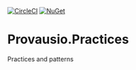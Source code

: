 [![CircleCI](https://circleci.com/gh/jstafford5380/Provausio.Practices/tree/master.svg?style=svg)](https://circleci.com/gh/jstafford5380/Provausio.Practices/tree/master) [![NuGet](https://img.shields.io/badge/NuGet-Provausio.Practices-green.svg)](https://www.nuget.org/packages/Provausio.Practices/)

# Provausio.Practices
Practices and patterns
